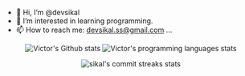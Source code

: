 - 👋 Hi, I’m @devsikal
- 👀 I’m interested in learning programming.
- 📫 How to reach me: devsikal.ss@gmail.com ...

<p align="center">
        <img src="https://github-readme-stats.vercel.app/api?username=devsikal&hide=contribs&theme=transparent" alt="Victor's Github stats" />
        <img src="https://github-readme-stats.vercel.app/api/top-langs/?username=devsikal&layout=compact&theme=transparent&size_weight=0&count_weight=1" alt="Victor's programming languages stats" />
</p>

<p align="center">
    <img src="https://github-readme-streak-stats.herokuapp.com?user=devsikal&hide_border=true" alt="sikal's commit streaks stats" />
</p>

<!---
devsikal/devsikal is a ✨ special ✨ repository because its `README.md` (this file) appears on your GitHub profile.
You can click the Preview link to take a look at your changes.
--->
